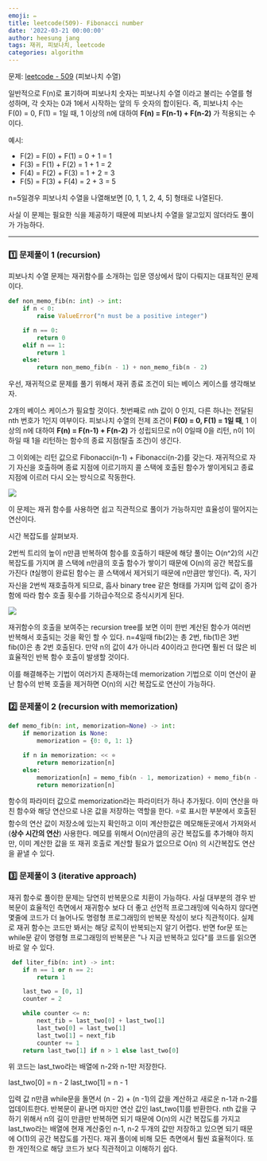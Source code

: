 ```yaml
---
emoji: ✏️
title: leetcode(509)- Fibonacci number
date: '2022-03-21 00:00:00'
author: heesung jang
tags: 재귀, 피보나치, leetcode
categories: algorithm
---
```


문제: [leetcode - 509](https://leetcode.com/problems/fibonacci-number/) (피보나치 수열)

일반적으로 F(n)로 표기하며 피보나치 숫자는 피보나치 수열 이라고 불리는 수열를 형성하며, 각 숫자는 0과 1에서 시작하는 앞의 두 숫자의 합이된다. 즉, 피보나치 수는 F(0) = 0, F(1) = 1일 때, 1 이상의 n에 대하여 **F(n) = F(n-1) + F(n-2)** 가 적용되는 수 이다.

예시:

- F(2) = F(0) + F(1) = 0 + 1 = 1
- F(3) = F(1) + F(2) = 1 + 1 = 2
- F(4) = F(2) + F(3) = 1 + 2 = 3
- F(5) = F(3) + F(4) = 2 + 3 = 5

n=5일경우 피보나치 수열을 나열해보면 [0, 1, 1, 2, 4, 5] 형태로 나열된다.

사실 이 문제는 필요한 식을 제공하기 때문에 피보나치 수열을 알고있지 않더라도 풀이가 가능하다.

<hr/>

### 1️⃣ 문제풀이 1 (recursion)

피보나치 수열 문제는 재귀함수를 소개하는 입문 영상에서 많이 다뤄지는 대표적인 문제이다.

```python
def non_memo_fib(n: int) -> int:
    if n < 0:
        raise ValueError("n must be a positive integer")

    if n == 0:
        return 0
    elif n == 1:
        return 1
    else:
        return non_memo_fib(n - 1) + non_memo_fib(n - 2)
```

우선, 재귀적으로 문제를 풀기 위해서 재귀 종료 조건이 되는 베이스 케이스를 생각해보자.

2개의 베이스 케이스가 필요할 것이다. 첫번째로 nth 값이 0 인지, 다른 하나는 전달된 nth 번호가 1인지 여부이다. 피보나치 수열의 전제 조건이 **F(0) = 0, F(1) = 1일 때**, 1 이상의 n에 대하여 **F(n) = F(n-1) + F(n-2)** 가 성립되므로 n이 0일때 0을 리턴, n이 1이하일 때 1을 리턴하는 함수의 종료 지점(탈출 조건)이 생긴다.

그 이외에는 리턴 값으로 Fibonacci(n-1) + Fibonacci(n-2)를 갖는다. 재귀적으로 자기 자신을 호출하며 종료 지점에 이르기까지 콜 스택에 호출된 함수가 쌓이게되고 종료 지점에 이르러 다시 오는 방식으로 작동한다.

![](https://images.velog.io/images/heesungj7/post/5ee550c7-e37e-462e-89cc-89ffe6c88ae6/%E1%84%89%E1%85%B3%E1%84%8F%E1%85%B3%E1%84%85%E1%85%B5%E1%86%AB%E1%84%89%E1%85%A3%E1%86%BA%202022-03-21%20%E1%84%8B%E1%85%A9%E1%84%92%E1%85%AE%201.04.58.png)

이 문제는 재귀 함수를 사용하면 쉽고 직관적으로 풀이가 가능하지만 효율성이 떨어지는 연산이다.

시간 복잡도를 살펴보자.

2번씩 트리의 높이 n만큼 반복하여 함수를 호출하기 때문에 해당 풀이는 O(n^2)의 시간 복잡도를 가지며 콜 스택에 n만큼의 호출 함수가 쌓이기 때문에 O(n)의 공간 복잡도를 가진다 (❗️실행이 완료된 함수는 콜 스택에서 제거되기 때문에 n만큼만 쌓인다). 즉, 자기 자신을 2번씩 재호출하게 되므로, 흡사 binary tree 같은 형태를 가지며 입력 값이 증가함에 따라 함수 호출 횟수를 기하급수적으로 증식시키게 된다.

![](https://images.velog.io/images/heesungj7/post/7ef1b34a-ff5f-46a4-b98f-c1f903c187a6/%E1%84%89%E1%85%B3%E1%84%8F%E1%85%B3%E1%84%85%E1%85%B5%E1%86%AB%E1%84%89%E1%85%A3%E1%86%BA%202022-03-21%20%E1%84%8B%E1%85%A9%E1%84%92%E1%85%AE%201.15.34.png)

재귀함수의 호출을 보여주는 recursion tree를 보면 이미 한번 계산된 함수가 여러번 반복해서 호출되는 것을 확인 할 수 있다. n=4일때 fib(2)는 총 2번, fib(1)은 3번 fib(0)은 총 2번 호출된다. 만약 n의 값이 4가 아니라 40이라고 한다면 훨씬 더 많은 비효율적인 반복 함수 호출이 발생할 것이다.

이를 해결해주는 기법이 여러가지 존재하는데 memorization 기법으로 이미 연산이 끝난 함수의 반복 호출을 제거하면 O(n)의 시간 복잡도로 연산이 가능하다.

### 2️⃣ 문제풀이 2 (recursion with memorization)

```python
def memo_fib(n: int, memorization=None) -> int:
    if memorization is None:
        memorization = {0: 0, 1: 1}

    if n in memorization: << ⭐️
        return memorization[n]
    else:
        memorization[n] = memo_fib(n - 1, memorization) + memo_fib(n - 2, memorization)
        return memorization[n]
```

함수의 파라미터 값으로 memorization라는 파라미터가 하나 추가됬다. 이미 연산을 마친 함수와 해당 연산으로 나온 값을 저장하는 역할을 한다. ⭐️로 표시한 부분에서 호출된 함수의 연산 값이 저장소에 있는지 확인하고 이미 계산한값은 메모해둔곳에서 가져와서 (**상수 시간의 연산**) 사용한다. 메모를 위해서 O(n)만큼의 공간 복잡도를 추가해야 하지만, 이미 계산한 값을 또 재귀 호출로 계산할 필요가 없으므로 O(n) 의 시간복잡도 연산을 끝낼 수 있다.

### 3️⃣ 문제풀이 3 (iterative approach)

재귀 함수로 풀이한 문제는 당연히 반복문으로 치환이 가능하다. 사실 대부분의 경우 반복문이 효율적인 측면에서 재귀함수 보다 더 좋고 선언적 프로그래밍에 익숙하지 않다면 몇줄에 코드가 더 늘어나도 명령형 프로그래밍의 반복문 작성이 보다 직관적이다. 실제로 재귀 함수는 코드만 봐서는 해당 로직이 반복되는지 알기 어렵다. 반면 for문 또는 while문 같이 명령형 프로그래밍의 반복문은 "나 지금 반복하고 있다"를 코드를 읽으면 바로 알 수 있다.

```python
 def liter_fib(n: int) -> int:
    if n == 1 or n == 2:
        return 1

    last_two = [0, 1]
    counter = 2

    while counter <= n:
        next_fib = last_two[0] + last_two[1]
        last_two[0] = last_two[1]
        last_two[1] = next_fib
        counter += 1
    return last_two[1] if n > 1 else last_two[0]
```

위 코드는 last_two라는 배열에 n-2와 n-1만 저장한다.

last_two[0] = n - 2
last_two[1] = n - 1

입력 값 n만큼 while문을 돌면서 (n - 2) + (n -1)의 값을 계산하고 새로운 n-1과 n-2를 업데이트한다. 반복문이 끝나면 마지만 연산 값인 last_two[1]를 반환한다. nth 값을 구하기 위해서 n의 길이 만큼만 반복하면 되기 때문에 O(n)의 시간 복잡도를 가지고 last_two라는 배열에 현재 계산중인 n-1, n-2 두개의 값만 저장하고 있으면 되기 때문에 O(1)의 공간 복잡도를 가진다. 재귀 풀이에 비해 모든 측면에서 훨씬 효율적이다. 또한 개인적으로 해당 코드가 보다 직관적이고 이해하기 쉽다.

```toc

```
